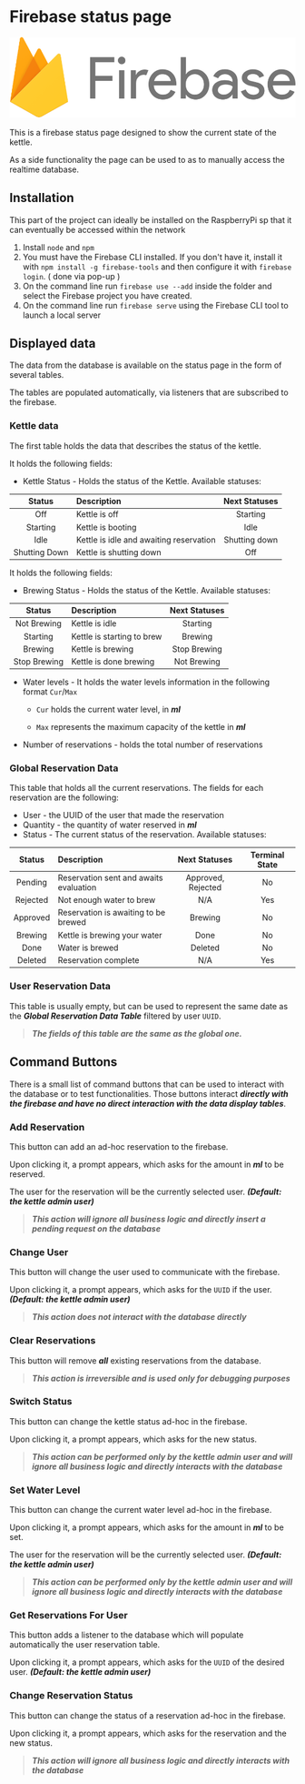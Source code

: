 # Firebase status page
![Firebase](firebase.png)

This is a firebase status page designed to show the current state of the kettle. 

As a side functionality the page can be used to as to manually access the realtime database.

## Installation
This part of the project can ideally be installed on the RaspberryPi sp that it can eventually be accessed within the network

1. Install `node` and `npm`
2. You must have the Firebase CLI installed. If you don't have it, install it with `npm install -g firebase-tools` and then configure it with `firebase login`. ( done via pop-up )
3. On the command line run `firebase use --add` inside the folder and select the Firebase project you have created.
4. On the command line run `firebase serve` using the Firebase CLI tool to launch a local server

## Displayed data
The data from the database is available on the status page in the form of several tables. 

The tables are populated automatically, via listeners that are subscribed to the firebase.

### Kettle data
The first table holds the data that describes the status of the kettle.

It holds the following fields:

* Kettle Status - Holds the status of the Kettle. Available statuses:

| Status        | Description                             | Next Statuses |
|:-------------:|:----------------------------------------|:-------------:|
| Off           | Kettle is off                           | Starting      |
| Starting      | Kettle is booting                       | Idle          | 
| Idle          | Kettle is idle and awaiting reservation | Shutting down |
| Shutting Down | Kettle is shutting down                 | Off           |

It holds the following fields:

* Brewing Status - Holds the status of the Kettle. Available statuses:

| Status        | Description                 | Next Statuses |
|:-------------:|:----------------------------|:-------------:|
| Not Brewing   | Kettle is idle              | Starting      |
| Starting      | Kettle is starting to brew  | Brewing       | 
| Brewing       | Kettle is brewing           | Stop Brewing  |
| Stop Brewing  | Kettle is done brewing      | Not Brewing   |

* Water levels - It holds the water levels information in the following format `Cur`/`Max`

  * `Cur` holds the current water level, in *__ml__*

  * `Max` represents the maximum capacity of the kettle in *__ml__*
  
* Number of reservations - holds the total number of reservations

### Global Reservation Data
This table that holds all the current reservations. The fields for each reservation are the following:

* User - the UUID of the user that made the reservation
* Quantity - the quantity of water reserved in *__ml__*
* Status - The current status of the reservation. Available statuses:

| Status  | Description                            | Next Statuses      | Terminal State |
|:-------:|:---------------------------------------|:------------------:|:--------------:|
|Pending  |	Reservation sent and awaits evaluation | Approved, Rejected | No             |
|Rejected |	Not enough water to brew               | N/A                | Yes            | 
|Approved |	Reservation is awaiting to be brewed   | Brewing            | No             |
|Brewing  |	Kettle is brewing your water           | Done               | No             |
|Done     |	Water is brewed                        | Deleted            | No             |
|Deleted  |	Reservation complete                   | N/A                | Yes            |

### User Reservation Data
This table is usually empty, but can be used to represent the same date as the *__Global Reservation Data Table__*
filtered by user `UUID`. 
>*__The fields of this table are the same as the global one.__*

## Command Buttons
There is a small list of command buttons that can be used to interact with the database or to test functionalities.
Those buttons interact *__directly with the firebase and have no direct interaction with the data display tables__*.

### Add Reservation
This button can add an ad-hoc reservation to the firebase.

Upon clicking it, a prompt appears, which asks for the amount in *__ml__* to be reserved. 

The user for the reservation will be the currently selected user. *__(Default: the kettle admin user)__*

>*__This action will ignore all business logic and directly insert a pending request on the database__*

### Change User
This button will change the user used to communicate with the firebase.

Upon clicking it, a prompt appears, which asks for the `UUID` if the user. *__(Default: the kettle admin user)__*

>*__This action does not interact with the database directly__*

### Clear Reservations
This button will remove *__all__* existing reservations from the database.

>*__This action is irreversible and is used only for debugging purposes__*

### Switch Status
This button can change the kettle status ad-hoc in the firebase.

Upon clicking it, a prompt appears, which asks for the new status. 

>*__This action can be performed only by the kettle admin user and will ignore all business logic and directly interacts with the database__*

### Set Water Level
This button can change the current water level ad-hoc in the firebase.

Upon clicking it, a prompt appears, which asks for the amount in *__ml__* to be set. 

The user for the reservation will be the currently selected user. *__(Default: the kettle admin user)__*

>*__This action can be performed only by the kettle admin user and will ignore all business logic and directly interacts with the database__*

### Get Reservations For User
This button adds a listener to the database which will populate automatically the user reservation table.

Upon clicking it, a prompt appears, which asks for the `UUID` of the desired user. *__(Default: the kettle admin user)__*

### Change Reservation Status
This button can change the status of a reservation ad-hoc in the firebase.

Upon clicking it, a prompt appears, which asks for the reservation and the new status. 

>*__This action will ignore all business logic and directly interacts with the database__*